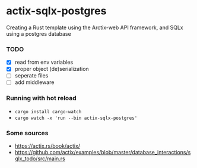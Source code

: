 # actix-sqlx-postgres
Creating a Rust template using the Arctix-web API framework, and SQLx using a postgres database

### TODO

- [x] read from env variables
- [x] proper object (de)serialization
- [ ] seperate files
- [ ] add middleware

### Running with hot reload
- `cargo install cargo-watch`
- `cargo watch -x 'run --bin actix-sqlx-postgres'`


### Some sources
- https://actix.rs/book/actix/
- https://github.com/actix/examples/blob/master/database_interactions/sqlx_todo/src/main.rs
